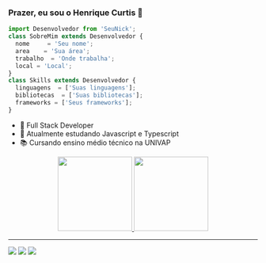 ### Prazer, eu sou o Henrique Curtis 👋

```js
import Desenvolvedor from 'SeuNick';
class SobreMim extends Desenvolvedor {
  nome     = 'Seu nome';
  area    = 'Sua área';
  trabalho  = 'Onde trabalha';
  local = 'Local';
}
class Skills extends Desenvolvedor {
  linguagens  = ['Suas linguagens'];
  bibliotecas  = ['Suas bibliotecas'];
  frameworks = ['Seus frameworks'];
}
```

- 🔭 Full Stack Developer
- 🌱 Atualmente estudando Javascript e Typescript
- 📚 Cursando ensino médio técnico na UNIVAP


<div align="center">
  <a href="https://github.com/Curtixx">
  <img height="150em" src="https://github-readme-stats.vercel.app/api?username=Curtixx&show_icons=true&theme=gruvbox&include_all_commits=true&count_private=true"/>
  <img height="150em" src="https://github-readme-stats.vercel.app/api/top-langs/?username=Curtixx&layout=compact&langs_count=7&theme=gruvbox"/>
</div>
<hr>
<div>
 <a href="https://instagram.com/henrique_curtis" target="_blank"><img src="https://img.shields.io/badge/-Instagram-%23E4405F?style=for-the-badge&logo=instagram&logoColor=white" target="_blank"></a>
 <a href = "mailto:curtishenrique10@gmail.com"><img src="https://img.shields.io/badge/Gmail-D14836?style=for-the-badge&logo=gmail&logoColor=white" target="_blank"></a>
 <a href="https://www.linkedin.com/in/henrique-curtis-26325822a" target="_blank"><img src="https://img.shields.io/badge/-LinkedIn-%230077B5?style=for-the-badge&logo=linkedin&logoColor=white" target="_blank"></a> 
 
</div>
